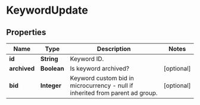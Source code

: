 

# KeywordUpdate

## Properties

Name | Type | Description | Notes
------------ | ------------- | ------------- | -------------
**id** | **String** | Keyword ID. | 
**archived** | **Boolean** | Is keyword archived? |  [optional]
**bid** | **Integer** | Keyword custom bid in microcurrency - null if inherited from parent ad group. |  [optional]




